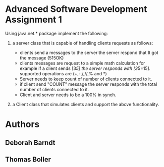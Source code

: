 # Advanced Software Development Assignment 1
Using java.net.* package implement the following:

1. a server class that is capable of handling clients requests as follows:

   * clients send a messages to the server the server respond that It got the message (515OK)  
   * clients messages are request to a simple math calculation for example if a client sends [3*5] the server responds with [3*5=15]. supported operations are (+,-,/,//,% and *)
   * Server needs to keep count of number of clients connected to it.  
   * if client send "COUNT" message the server responds with the total number of clients connected to it.  
   * Client and server needs to be a 100% in synch.   
  
2. a Client class that simulates clients and support the above functionality.

# Authors 

## Deborah Barndt
## Thomas Boller



